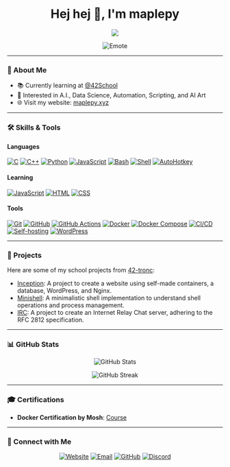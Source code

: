 <h1 align="center">Hej hej 👋, I'm maplepy </h1>

<p align="center">
  <img src="https://komarev.com/ghpvc/?username=maplepy&label=Profile%20views&color=0e75b6&style=flat"/>
</p>

<p align="center">
  <img src="https://cdn.7tv.app/emote/60aeec1712d7701491f89cf5/4x.webp" alt="Emote"/>
</p>

---

### 🌱 About Me
- 📚 Currently learning at [@42School](https://github.com/42School)
- 🤖 Interested in A.I., Data Science, Automation, Scripting, and AI Art
- 🌐 Visit my website: [maplepy.xyz](https://maplepy.xyz/)

---

### 🛠️ Skills & Tools
#### Languages
[![C](https://img.shields.io/badge/C-A8B9CC?style=flat-square&logo=c&logoColor=white)](https://en.wikipedia.org/wiki/C_(programming_language))
[![C++](https://img.shields.io/badge/C++-00599C?style=flat-square&logo=cplusplus&logoColor=white)](https://en.wikipedia.org/wiki/C%2B%2B)
[![Python](https://img.shields.io/badge/Python-3776AB?style=flat-square&logo=python&logoColor=white)](https://www.python.org/)
[![JavaScript](https://img.shields.io/badge/JavaScript-F7DF1E?style=flat-square&logo=javascript&logoColor=black)](https://developer.mozilla.org/en-US/docs/Web/JavaScript)
[![Bash](https://img.shields.io/badge/Bash-4EAA25?style=flat-square&logo=gnu-bash&logoColor=white)](https://www.gnu.org/software/bash/)
[![Shell](https://img.shields.io/badge/Shell-89E051?style=flat-square&logo=powershell&logoColor=white)](https://en.wikipedia.org/wiki/PowerShell)
[![AutoHotkey](https://img.shields.io/badge/AHK-334455?style=flat-square&logo=autohotkey&logoColor=white)](https://www.autohotkey.com/)

#### Learning
[![JavaScript](https://img.shields.io/badge/JavaScript-F7DF1E?style=flat-square&logo=javascript&logoColor=black)](https://developer.mozilla.org/en-US/docs/Web/JavaScript)
[![HTML](https://img.shields.io/badge/HTML5-E34F26?style=flat-square&logo=html5&logoColor=white)](https://developer.mozilla.org/en-US/docs/Web/HTML)
[![CSS](https://img.shields.io/badge/CSS3-1572B6?style=flat-square&logo=css3&logoColor=white)](https://developer.mozilla.org/en-US/docs/Web/CSS)

#### Tools
[![Git](https://img.shields.io/badge/Git-F05032?style=flat-square&logo=git&logoColor=white)](https://git-scm.com/)
[![GitHub](https://img.shields.io/badge/GitHub-181717?style=flat-square&logo=github&logoColor=white)](https://github.com/)
[![GitHub Actions](https://img.shields.io/badge/GitHub_Actions-2088FF?style=flat-square&logo=github-actions&logoColor=white)](https://github.com/features/actions)
[![Docker](https://img.shields.io/badge/Docker-2496ED?style=flat-square&logo=docker&logoColor=white)](https://www.docker.com/)
[![Docker Compose](https://img.shields.io/badge/Docker_Compose-2496ED?style=flat-square&logo=docker&logoColor=white)](https://docs.docker.com/compose/)
[![CI/CD](https://img.shields.io/badge/CI%2FCD-00C853?style=flat-square&logo=continuous-delivery&logoColor=white)](https://en.wikipedia.org/wiki/CI/CD)
[![Self-hosting](https://img.shields.io/badge/Self_Hosting-000000?style=flat-square&logo=home-assistant&logoColor=white)](https://en.wikipedia.org/wiki/Self-hosting)
[![WordPress](https://img.shields.io/badge/WordPress-21759B?style=flat-square&logo=wordpress&logoColor=white)](https://wordpress.org/)

---

### 🚀 Projects
Here are some of my school projects from [42-tronc](https://github.com/42-tronc):
- [Inception](https://github.com/42-tronc/inception/): A project to create a website using self-made containers, a database, WordPress, and Nginx.
- [Minishell](https://github.com/42-tronc/minishell/): A minimalistic shell implementation to understand shell operations and process management.
- [IRC](https://github.com/42-tronc/irc/): A project to create an Internet Relay Chat server, adhering to the RFC 2812 specification.

---

### 📊 GitHub Stats
<p align="center">
  <img src="https://github-readme-stats.vercel.app/api?username=maplepy&show_icons=true&theme=radical" alt="GitHub Stats"/>
</p>

<p align="center">
  <img src="https://github-readme-streak-stats.herokuapp.com/?user=maplepy&theme=radical" alt="GitHub Streak"/>
</p>

---

### 🎓 Certifications
- **Docker Certification by Mosh**: [Course](https://codewithmosh.com/p/the-ultimate-docker-course)

---

### 🔗 Connect with Me
<p align="center">
  <a href="https://maplepy.xyz/" target="_blank"><img src="https://img.shields.io/badge/Website-4285F4?style=for-the-badge&logo=google-chrome&logoColor=white" alt="Website"/></a>
  <a href="mailto:github@maplepy.xyz"><img src="https://img.shields.io/badge/Email-D14836?style=for-the-badge&logo=gmail&logoColor=white" alt="Email"/></a>
  <a href="https://github.com/maplepy"><img src="https://img.shields.io/badge/GitHub-181717?style=for-the-badge&logo=github&logoColor=white" alt="GitHub"/></a>
  <a href="https://discord.gg/R7dpGv3nKy"><img src="https://img.shields.io/badge/Discord-7289DA?style=for-the-badge&logo=discord&logoColor=white" alt="Discord"/></a>
</p>

